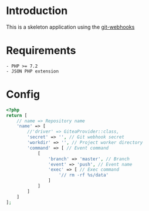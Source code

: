 # Introduction

This is a skeleton application using the [git-webhooks](https://github.com/persiliao/git-webhooks)

# Requirements

    - PHP >= 7.2
    - JSON PHP extension 

# Config

```php
<?php
return [
    // name => Repository name
    'name' => [
        //'driver' => GiteaProvider::class,
        'secret' => '', // Git webhook secret
        'workdir' => '', // Project worker directory
        'command' => [ // Event command
            [
                'branch' => 'master', // Branch
                'event' => 'push', // Event name
                'exec' => [ // Exec command
                    '// rm -rf %s/data'
                ]
            ]
        ]
    ]
];
```

